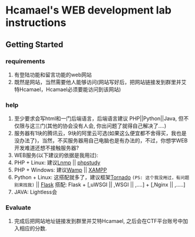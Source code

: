 # Hcamael's WEB development lab instructions
## Getting Started
### requirements
1. 有登陆功能和留言功能的web网站
2. 既然是网站，当然需要他人能够访问(网站写好后，把网站链接发到群里并艾特Hcamael，Hcamael必须要能访问到该网站)

### help
1. 至少要求会写html和一门后端语言，后端语言建议 PHP||Python||Java, 但不仅限与这三门(其他的协会没有人会, 你出问题了就得自己解决了....)
2. 服务器有1块的腾讯云，9块的阿里云可选(如果这么便宜都不舍得买，我也是没办法了)，当然，不买服务器用自己电脑也是有办法的，不过，你想学WEB开发难道还想不接触服务器?
3. WEB服务(以下建议的依据是我用过):
 1. PHP + Linux: 建议[Lnmp](http://lnmp.org) || [phpstudy](http://www.phpstudy.net/)
 2. PHP + Windows: 建议[Wamp](http://www.wampserver.com/) || [XAMPP](https://www.apachefriends.org)
 3. Python + Linux: 这搭配就多了，建议框架[Tornado](http://www.tornadoweb.cn/) `(PS: 这个我没用过，有问题别来找我)` || [Flask](http://flask.pocoo.org/) 搭配: Flask + [,uWSGI || ,WSGI || ,....] + [,Nginx || ,.....]
 4. JAVA: Lightless会

### Evaluate
1. 完成后把网站地址链接发到群里并艾特Hcamael, 之后会在CTF平台账号中加入相应的分数.
